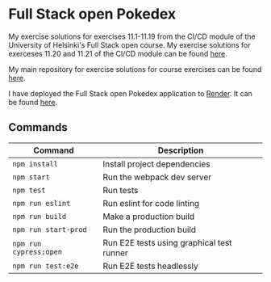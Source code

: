 # Full Stack open Pokedex

My exercise solutions for exercises 11.1-11.19 from the CI/CD module of the University of Helsinki's Full Stack open course. My exercise solutions for exerceses 11.20 and 11.21 of the CI/CD module can be found [here](https://github.com/jarvensivu/full-stack-open-cicd).

My main repository for exercise solutions for course exercises can be found [here](https://github.com/jarvensivu/full-stack-open).

I have deployed the Full Stack open Pokedex application to [Render](https://render.com/). It can be found [here](https://fso-pokedex-2j2j.onrender.com).

## Commands

| Command                | Description                               |
|------------------------|-------------------------------------------|
| `npm install`          | Install project dependencies              |
| `npm start`            | Run the webpack dev server                |
| `npm test`             | Run tests                                 |
| `npm run eslint`       | Run eslint for code linting               |
| `npm run build`        | Make a production build                   |
| `npm run start-prod`   | Run the production build                  |
| `npm run cypress:open` | Run E2E tests using graphical test runner |
| `npm run test:e2e`     | Run E2E tests headlessly                  |
